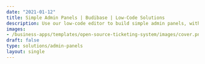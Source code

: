 ```yaml
---
date: "2021-01-12"
title: Simple Admin Panels | Budibase | Low-Code Solutions
description: Use our low-code editor to build simple admin panels, with clean designs, advanced functionality, and the power to deploy wherever you want.
images: 
- /business-apps/templates/open-source-ticketing-system/images/cover.png
draft: false
type: solutions/admin-panels
layout: single
---
```


